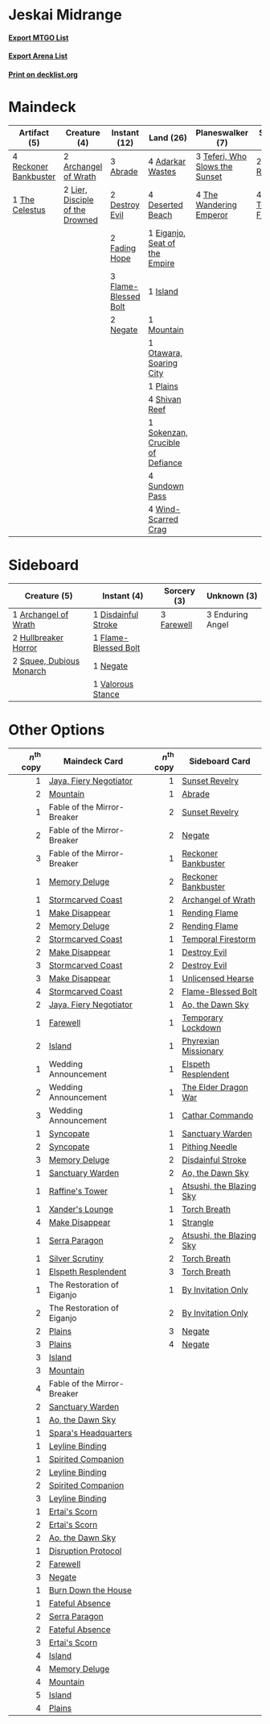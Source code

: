 # Jeskai Midrange

#### [Export MTGO List](../collection/Jeskai%20Midrange/Jeskai%20Midrange.txt)
#### [Export Arena List](../collection/Jeskai%20Midrange/Jeskai%20Midrange_arena.txt)
#### [Print on decklist.org](http://decklist.org/?deckmain=3%09Abrade%0A4%09Adarkar%20Wastes%0A2%09Archangel%20of%20Wrath%0A4%09Deserted%20Beach%0A2%09Destroy%20Evil%0A1%09Eiganjo,%20Seat%20of%20the%20Empire%0A2%09Fading%20Hope%0A3%09Flame-Blessed%20Bolt%0A1%09Island%0A2%09Lier,%20Disciple%20of%20the%20Drowned%0A1%09Mountain%0A2%09Negate%0A1%09Otawara,%20Soaring%20City%0A1%09Plains%0A4%09Reckoner%20Bankbuster%0A4%09Shivan%20Reef%0A1%09Sokenzan,%20Crucible%20of%20Defiance%0A4%09Sundown%20Pass%0A2%09Sunset%20Revelry%0A3%09Teferi,%20Who%20Slows%20the%20Sunset%0A4%09Temporal%20Firestorm%0A1%09The%20Celestus%0A4%09The%20Wandering%20Emperor%0A4%09Wind-Scarred%20Crag&deckside=1%09Archangel%20of%20Wrath%0A1%09Disdainful%20Stroke%0A3%09Enduring%20Angel%0A3%09Farewell%0A1%09Flame-Blessed%20Bolt%0A2%09Hullbreaker%20Horror%0A1%09Negate%0A2%09Squee,%20Dubious%20Monarch%0A1%09Valorous%20Stance)
# Maindeck

|                                          Artifact (5)                                          |                                               Creature (4)                                               |                                         Instant (12)                                          |                                                 Land (26)                                                 |                                            Planeswalker (7)                                             |                                          Sorcery (6)                                          |
|------------------------------------------------------------------------------------------------|----------------------------------------------------------------------------------------------------------|-----------------------------------------------------------------------------------------------|-----------------------------------------------------------------------------------------------------------|---------------------------------------------------------------------------------------------------------|-----------------------------------------------------------------------------------------------|
|4 [Reckoner Bankbuster](http://gatherer.wizards.com/Pages/Card/Details.aspx?multiverseid=548568)|2 [Archangel of Wrath](http://gatherer.wizards.com/Pages/Card/Details.aspx?multiverseid=574483)           |3 [Abrade](http://gatherer.wizards.com/Pages/Card/Details.aspx?multiverseid=430772)            |4 [Adarkar Wastes](http://gatherer.wizards.com/Pages/Card/Details.aspx?multiverseid=129458)                |3 [Teferi, Who Slows the Sunset](http://gatherer.wizards.com/Pages/Card/Details.aspx?multiverseid=535041)|2 [Sunset Revelry](http://gatherer.wizards.com/Pages/Card/Details.aspx?multiverseid=534796)    |
|1 [The Celestus](http://gatherer.wizards.com/Pages/Card/Details.aspx?multiverseid=535049)       |2 [Lier, Disciple of the Drowned](http://gatherer.wizards.com/Pages/Card/Details.aspx?multiverseid=534821)|2 [Destroy Evil](http://gatherer.wizards.com/Pages/Card/Details.aspx?multiverseid=574497)      |4 [Deserted Beach](http://gatherer.wizards.com/Pages/Card/Details.aspx?multiverseid=535058)                |4 [The Wandering Emperor](http://gatherer.wizards.com/Pages/Card/Details.aspx?multiverseid=548337)       |4 [Temporal Firestorm](http://gatherer.wizards.com/Pages/Card/Details.aspx?multiverseid=574627)|
|                                                                                                |                                                                                                          |2 [Fading Hope](http://gatherer.wizards.com/Pages/Card/Details.aspx?multiverseid=534812)       |1 [Eiganjo, Seat of the Empire](http://gatherer.wizards.com/Pages/Card/Details.aspx?multiverseid=548581)   |                                                                                                         |                                                                                               |
|                                                                                                |                                                                                                          |3 [Flame-Blessed Bolt](http://gatherer.wizards.com/Pages/Card/Details.aspx?multiverseid=541014)|1 [Island](http://gatherer.wizards.com/Pages/Card/Details.aspx?multiverseid=439857)                        |                                                                                                         |                                                                                               |
|                                                                                                |                                                                                                          |2 [Negate](http://gatherer.wizards.com/Pages/Card/Details.aspx?multiverseid=423707)            |1 [Mountain](http://gatherer.wizards.com/Pages/Card/Details.aspx?multiverseid=439859)                      |                                                                                                         |                                                                                               |
|                                                                                                |                                                                                                          |                                                                                               |1 [Otawara, Soaring City](http://gatherer.wizards.com/Pages/Card/Details.aspx?multiverseid=548584)         |                                                                                                         |                                                                                               |
|                                                                                                |                                                                                                          |                                                                                               |1 [Plains](http://gatherer.wizards.com/Pages/Card/Details.aspx?multiverseid=439856)                        |                                                                                                         |                                                                                               |
|                                                                                                |                                                                                                          |                                                                                               |4 [Shivan Reef](http://gatherer.wizards.com/Pages/Card/Details.aspx?multiverseid=129731)                   |                                                                                                         |                                                                                               |
|                                                                                                |                                                                                                          |                                                                                               |1 [Sokenzan, Crucible of Defiance](http://gatherer.wizards.com/Pages/Card/Details.aspx?multiverseid=548589)|                                                                                                         |                                                                                               |
|                                                                                                |                                                                                                          |                                                                                               |4 [Sundown Pass](http://gatherer.wizards.com/Pages/Card/Details.aspx?multiverseid=541142)                  |                                                                                                         |                                                                                               |
|                                                                                                |                                                                                                          |                                                                                               |4 [Wind-Scarred Crag](http://gatherer.wizards.com/Pages/Card/Details.aspx?multiverseid=405452)             |                                                                                                         |                                                                                               |


# Sideboard

|                                           Creature (5)                                            |                                          Instant (4)                                          |                                     Sorcery (3)                                     |  Unknown (3)   |
|---------------------------------------------------------------------------------------------------|-----------------------------------------------------------------------------------------------|-------------------------------------------------------------------------------------|----------------|
|1 [Archangel of Wrath](http://gatherer.wizards.com/Pages/Card/Details.aspx?multiverseid=574483)    |1 [Disdainful Stroke](http://gatherer.wizards.com/Pages/Card/Details.aspx?multiverseid=420705) |3 [Farewell](http://gatherer.wizards.com/Pages/Card/Details.aspx?multiverseid=548306)|3 Enduring Angel|
|2 [Hullbreaker Horror](http://gatherer.wizards.com/Pages/Card/Details.aspx?multiverseid=540902)    |1 [Flame-Blessed Bolt](http://gatherer.wizards.com/Pages/Card/Details.aspx?multiverseid=541014)|                                                                                     |                |
|2 [Squee, Dubious Monarch](http://gatherer.wizards.com/Pages/Card/Details.aspx?multiverseid=574626)|1 [Negate](http://gatherer.wizards.com/Pages/Card/Details.aspx?multiverseid=423707)            |                                                                                     |                |
|                                                                                                   |1 [Valorous Stance](http://gatherer.wizards.com/Pages/Card/Details.aspx?multiverseid=391950)   |                                                                                     |                |


# Other Options

|*n*<sup>th</sup> copy|                                          Maindeck Card                                          |*n*<sup>th</sup> copy|                                          Sideboard Card                                           |
|--------------------:|-------------------------------------------------------------------------------------------------|--------------------:|---------------------------------------------------------------------------------------------------|
|                    1|[Jaya, Fiery Negotiator](http://gatherer.wizards.com/Pages/Card/Details.aspx?multiverseid=574613)|                    1|[Sunset Revelry](http://gatherer.wizards.com/Pages/Card/Details.aspx?multiverseid=534796)          |
|                    2|[Mountain](http://gatherer.wizards.com/Pages/Card/Details.aspx?multiverseid=439859)              |                    1|[Abrade](http://gatherer.wizards.com/Pages/Card/Details.aspx?multiverseid=430772)                  |
|                    1|Fable of the Mirror-Breaker                                                                      |                    2|[Sunset Revelry](http://gatherer.wizards.com/Pages/Card/Details.aspx?multiverseid=534796)          |
|                    2|Fable of the Mirror-Breaker                                                                      |                    2|[Negate](http://gatherer.wizards.com/Pages/Card/Details.aspx?multiverseid=423707)                  |
|                    3|Fable of the Mirror-Breaker                                                                      |                    1|[Reckoner Bankbuster](http://gatherer.wizards.com/Pages/Card/Details.aspx?multiverseid=548568)     |
|                    1|[Memory Deluge](http://gatherer.wizards.com/Pages/Card/Details.aspx?multiverseid=534825)         |                    2|[Reckoner Bankbuster](http://gatherer.wizards.com/Pages/Card/Details.aspx?multiverseid=548568)     |
|                    1|[Stormcarved Coast](http://gatherer.wizards.com/Pages/Card/Details.aspx?multiverseid=541141)     |                    2|[Archangel of Wrath](http://gatherer.wizards.com/Pages/Card/Details.aspx?multiverseid=574483)      |
|                    1|[Make Disappear](http://gatherer.wizards.com/Pages/Card/Details.aspx?multiverseid=555250)        |                    1|[Rending Flame](http://gatherer.wizards.com/Pages/Card/Details.aspx?multiverseid=541033)           |
|                    2|[Memory Deluge](http://gatherer.wizards.com/Pages/Card/Details.aspx?multiverseid=534825)         |                    2|[Rending Flame](http://gatherer.wizards.com/Pages/Card/Details.aspx?multiverseid=541033)           |
|                    2|[Stormcarved Coast](http://gatherer.wizards.com/Pages/Card/Details.aspx?multiverseid=541141)     |                    1|[Temporal Firestorm](http://gatherer.wizards.com/Pages/Card/Details.aspx?multiverseid=574627)      |
|                    2|[Make Disappear](http://gatherer.wizards.com/Pages/Card/Details.aspx?multiverseid=555250)        |                    1|[Destroy Evil](http://gatherer.wizards.com/Pages/Card/Details.aspx?multiverseid=574497)            |
|                    3|[Stormcarved Coast](http://gatherer.wizards.com/Pages/Card/Details.aspx?multiverseid=541141)     |                    2|[Destroy Evil](http://gatherer.wizards.com/Pages/Card/Details.aspx?multiverseid=574497)            |
|                    3|[Make Disappear](http://gatherer.wizards.com/Pages/Card/Details.aspx?multiverseid=555250)        |                    1|[Unlicensed Hearse](http://gatherer.wizards.com/Pages/Card/Details.aspx?multiverseid=555447)       |
|                    4|[Stormcarved Coast](http://gatherer.wizards.com/Pages/Card/Details.aspx?multiverseid=541141)     |                    2|[Flame-Blessed Bolt](http://gatherer.wizards.com/Pages/Card/Details.aspx?multiverseid=541014)      |
|                    2|[Jaya, Fiery Negotiator](http://gatherer.wizards.com/Pages/Card/Details.aspx?multiverseid=574613)|                    1|[Ao, the Dawn Sky](http://gatherer.wizards.com/Pages/Card/Details.aspx?multiverseid=548292)        |
|                    1|[Farewell](http://gatherer.wizards.com/Pages/Card/Details.aspx?multiverseid=548306)              |                    1|[Temporary Lockdown](http://gatherer.wizards.com/Pages/Card/Details.aspx?multiverseid=574516)      |
|                    2|[Island](http://gatherer.wizards.com/Pages/Card/Details.aspx?multiverseid=439857)                |                    1|[Phyrexian Missionary](http://gatherer.wizards.com/Pages/Card/Details.aspx?multiverseid=574507)    |
|                    1|Wedding Announcement                                                                             |                    1|[Elspeth Resplendent](http://gatherer.wizards.com/Pages/Card/Details.aspx?multiverseid=555212)     |
|                    2|Wedding Announcement                                                                             |                    1|[The Elder Dragon War](http://gatherer.wizards.com/Pages/Card/Details.aspx?multiverseid=574601)    |
|                    3|Wedding Announcement                                                                             |                    1|[Cathar Commando](http://gatherer.wizards.com/Pages/Card/Details.aspx?multiverseid=534764)         |
|                    1|[Syncopate](http://gatherer.wizards.com/Pages/Card/Details.aspx?multiverseid=442955)             |                    1|[Sanctuary Warden](http://gatherer.wizards.com/Pages/Card/Details.aspx?multiverseid=555231)        |
|                    2|[Syncopate](http://gatherer.wizards.com/Pages/Card/Details.aspx?multiverseid=442955)             |                    1|[Pithing Needle](http://gatherer.wizards.com/Pages/Card/Details.aspx?multiverseid=129526)          |
|                    3|[Memory Deluge](http://gatherer.wizards.com/Pages/Card/Details.aspx?multiverseid=534825)         |                    2|[Disdainful Stroke](http://gatherer.wizards.com/Pages/Card/Details.aspx?multiverseid=420705)       |
|                    1|[Sanctuary Warden](http://gatherer.wizards.com/Pages/Card/Details.aspx?multiverseid=555231)      |                    2|[Ao, the Dawn Sky](http://gatherer.wizards.com/Pages/Card/Details.aspx?multiverseid=548292)        |
|                    1|[Raffine's Tower](http://gatherer.wizards.com/Pages/Card/Details.aspx?multiverseid=555455)       |                    1|[Atsushi, the Blazing Sky](http://gatherer.wizards.com/Pages/Card/Details.aspx?multiverseid=548436)|
|                    1|[Xander's Lounge](http://gatherer.wizards.com/Pages/Card/Details.aspx?multiverseid=555461)       |                    1|[Torch Breath](http://gatherer.wizards.com/Pages/Card/Details.aspx?multiverseid=555328)            |
|                    4|[Make Disappear](http://gatherer.wizards.com/Pages/Card/Details.aspx?multiverseid=555250)        |                    1|[Strangle](http://gatherer.wizards.com/Pages/Card/Details.aspx?multiverseid=555326)                |
|                    1|[Serra Paragon](http://gatherer.wizards.com/Pages/Card/Details.aspx?multiverseid=574512)         |                    2|[Atsushi, the Blazing Sky](http://gatherer.wizards.com/Pages/Card/Details.aspx?multiverseid=548436)|
|                    1|[Silver Scrutiny](http://gatherer.wizards.com/Pages/Card/Details.aspx?multiverseid=574545)       |                    2|[Torch Breath](http://gatherer.wizards.com/Pages/Card/Details.aspx?multiverseid=555328)            |
|                    1|[Elspeth Resplendent](http://gatherer.wizards.com/Pages/Card/Details.aspx?multiverseid=555212)   |                    3|[Torch Breath](http://gatherer.wizards.com/Pages/Card/Details.aspx?multiverseid=555328)            |
|                    1|The Restoration of Eiganjo                                                                       |                    1|[By Invitation Only](http://gatherer.wizards.com/Pages/Card/Details.aspx?multiverseid=540832)      |
|                    2|The Restoration of Eiganjo                                                                       |                    2|[By Invitation Only](http://gatherer.wizards.com/Pages/Card/Details.aspx?multiverseid=540832)      |
|                    2|[Plains](http://gatherer.wizards.com/Pages/Card/Details.aspx?multiverseid=439856)                |                    3|[Negate](http://gatherer.wizards.com/Pages/Card/Details.aspx?multiverseid=423707)                  |
|                    3|[Plains](http://gatherer.wizards.com/Pages/Card/Details.aspx?multiverseid=439856)                |                    4|[Negate](http://gatherer.wizards.com/Pages/Card/Details.aspx?multiverseid=423707)                  |
|                    3|[Island](http://gatherer.wizards.com/Pages/Card/Details.aspx?multiverseid=439857)                |                     |                                                                                                   |
|                    3|[Mountain](http://gatherer.wizards.com/Pages/Card/Details.aspx?multiverseid=439859)              |                     |                                                                                                   |
|                    4|Fable of the Mirror-Breaker                                                                      |                     |                                                                                                   |
|                    2|[Sanctuary Warden](http://gatherer.wizards.com/Pages/Card/Details.aspx?multiverseid=555231)      |                     |                                                                                                   |
|                    1|[Ao, the Dawn Sky](http://gatherer.wizards.com/Pages/Card/Details.aspx?multiverseid=548292)      |                     |                                                                                                   |
|                    1|[Spara's Headquarters](http://gatherer.wizards.com/Pages/Card/Details.aspx?multiverseid=555458)  |                     |                                                                                                   |
|                    1|[Leyline Binding](http://gatherer.wizards.com/Pages/Card/Details.aspx?multiverseid=574504)       |                     |                                                                                                   |
|                    1|[Spirited Companion](http://gatherer.wizards.com/Pages/Card/Details.aspx?multiverseid=548333)    |                     |                                                                                                   |
|                    2|[Leyline Binding](http://gatherer.wizards.com/Pages/Card/Details.aspx?multiverseid=574504)       |                     |                                                                                                   |
|                    2|[Spirited Companion](http://gatherer.wizards.com/Pages/Card/Details.aspx?multiverseid=548333)    |                     |                                                                                                   |
|                    3|[Leyline Binding](http://gatherer.wizards.com/Pages/Card/Details.aspx?multiverseid=574504)       |                     |                                                                                                   |
|                    1|[Ertai's Scorn](http://gatherer.wizards.com/Pages/Card/Details.aspx?multiverseid=574528)         |                     |                                                                                                   |
|                    2|[Ertai's Scorn](http://gatherer.wizards.com/Pages/Card/Details.aspx?multiverseid=574528)         |                     |                                                                                                   |
|                    2|[Ao, the Dawn Sky](http://gatherer.wizards.com/Pages/Card/Details.aspx?multiverseid=548292)      |                     |                                                                                                   |
|                    1|[Disruption Protocol](http://gatherer.wizards.com/Pages/Card/Details.aspx?multiverseid=548347)   |                     |                                                                                                   |
|                    2|[Farewell](http://gatherer.wizards.com/Pages/Card/Details.aspx?multiverseid=548306)              |                     |                                                                                                   |
|                    3|[Negate](http://gatherer.wizards.com/Pages/Card/Details.aspx?multiverseid=423707)                |                     |                                                                                                   |
|                    1|[Burn Down the House](http://gatherer.wizards.com/Pages/Card/Details.aspx?multiverseid=534907)   |                     |                                                                                                   |
|                    1|[Fateful Absence](http://gatherer.wizards.com/Pages/Card/Details.aspx?multiverseid=534774)       |                     |                                                                                                   |
|                    2|[Serra Paragon](http://gatherer.wizards.com/Pages/Card/Details.aspx?multiverseid=574512)         |                     |                                                                                                   |
|                    2|[Fateful Absence](http://gatherer.wizards.com/Pages/Card/Details.aspx?multiverseid=534774)       |                     |                                                                                                   |
|                    3|[Ertai's Scorn](http://gatherer.wizards.com/Pages/Card/Details.aspx?multiverseid=574528)         |                     |                                                                                                   |
|                    4|[Island](http://gatherer.wizards.com/Pages/Card/Details.aspx?multiverseid=439857)                |                     |                                                                                                   |
|                    4|[Memory Deluge](http://gatherer.wizards.com/Pages/Card/Details.aspx?multiverseid=534825)         |                     |                                                                                                   |
|                    4|[Mountain](http://gatherer.wizards.com/Pages/Card/Details.aspx?multiverseid=439859)              |                     |                                                                                                   |
|                    5|[Island](http://gatherer.wizards.com/Pages/Card/Details.aspx?multiverseid=439857)                |                     |                                                                                                   |
|                    4|[Plains](http://gatherer.wizards.com/Pages/Card/Details.aspx?multiverseid=439856)                |                     |                                                                                                   |

